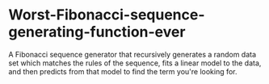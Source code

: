 # Worst-Fibonacci-sequence-generating-function-ever
A Fibonacci sequence generator that recursively generates a random data set which matches the rules of the sequence, fits a linear model to the data, and then predicts from that model to find the term you're looking for.
